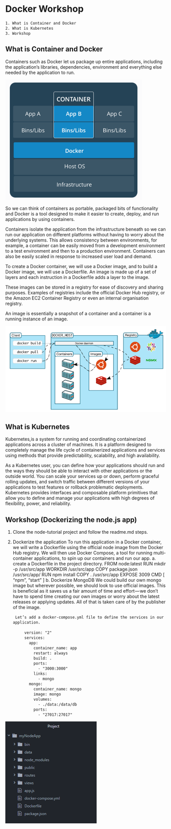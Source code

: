 # Docker Workshop
    1. What is Container and Docker
    2. What is Kubernetes
    3. Workshop
    
## What is Container and Docker

Containers such as Docker let us package up entire applications, including the application’s libraries, dependencies, environment and everything else needed by the application to run.

![Image of Docker](/Docker/images/docker.png)

So we can think of containers as portable, packaged bits of functionality and Docker is a tool designed to make it easier to create, deploy, and run applications by using containers. 

Containers isolate the application from the infrastructure beneath so we can run our application on different platforms without having to worry about the underlying systems.
This allows consistency between environments, for example, a container can be easily moved from a development environment to a test environment and then to a production environment. Containers can also be easily scaled in response to increased user load and demand.

To create a Docker container, we will use a Docker image, and to build a Docker image, we will use a Dockerfile. An image is made up of a set of layers and each instruction in a Dockerfile adds a layer to the image.


These images can be stored in a registry for ease of discovery and sharing purposes. Examples of registries include the official Docker Hub registry, or the Amazon EC2 Container Registry or even an internal organisation registry.

An image is essentially a snapshot of a container and a container is a running instance of an image.

![Image of DockerRegistry](/Docker/images/dockerRepository.png)

## What is Kubernetes

Kubernetes,is a system for running and coordinating containerized applications across a cluster of machines. It is a platform designed to completely manage the life cycle of containerized applications and services using methods that provide predictability, scalability, and high availability.

As a Kubernetes user, you can define how your applications should run and the ways they should be able to interact with other applications or the outside world. You can scale your services up or down, perform graceful rolling updates, and switch traffic between different versions of your applications to test features or rollback problematic deployments. Kubernetes provides interfaces and composable platform primitives that allow you to define and manage your applications with high degrees of flexibility, power, and reliability.

## Workshop (Dockerizing the node.js app)
1. Clone the node-tutorial project and follow the readme.md steps.
2. Dockerize the application
    To run this application in a Docker container, we will write a Dockerfile using the official node image from the Docker Hub registry. We will then use Docker Compose, a tool for running multi-container applications, to spin up our containers and run our app.
    a.  create a Dockerfile in the project directory.
            FROM node:latest
            RUN mkdir -p /usr/src/app
            WORKDIR /usr/src/app
            COPY package.json /usr/src/app/
            RUN npm install
            COPY . /usr/src/app
            EXPOSE 3009
            CMD [ “npm”, “start” ]
    b.  Dockerize MongoDB
        We could build our own mongo image but wherever possible, we should look to use official images.
        This is beneficial as it saves us a fair amount of time and effort — we don’t have to spend time creating our own images or worry about the latest releases or applying updates. All of that is taken care of by the publisher of the image.
    
        Let’s add a docker-compose.yml file to define the services in our application.

            version: "2"
            services:
              app:
                container_name: app
                restart: always
                build: .
                ports:
                  - "3000:3000"
                links:
                  - mongo
              mongo:
                container_name: mongo
                image: mongo
                volumes:
                  - ./data:/data/db
                ports:
                  - "27017:27017"

![Image of Project](/Docker/images/project.png)